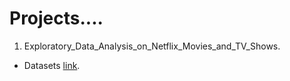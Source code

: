 # Projects....
1)  Exploratory_Data_Analysis_on_Netflix_Movies_and_TV_Shows.
   - Datasets [link]('https://www.kaggle.com/shivamb/netflix-shows').
